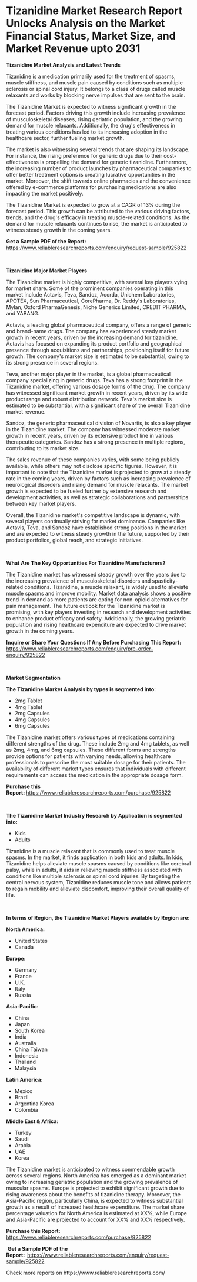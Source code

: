 <p><h1>Tizanidine Market Research Report Unlocks Analysis on the Market Financial Status, Market Size, and Market Revenue upto 2031</h1></p><p><strong>Tizanidine Market Analysis and Latest Trends</strong></p>
<p><p>Tizanidine is a medication primarily used for the treatment of spasms, muscle stiffness, and muscle pain caused by conditions such as multiple sclerosis or spinal cord injury. It belongs to a class of drugs called muscle relaxants and works by blocking nerve impulses that are sent to the brain.</p><p>The Tizanidine Market is expected to witness significant growth in the forecast period. Factors driving this growth include increasing prevalence of musculoskeletal diseases, rising geriatric population, and the growing demand for muscle relaxants. Additionally, the drug's effectiveness in treating various conditions has led to its increasing adoption in the healthcare sector, further fueling market growth.</p><p>The market is also witnessing several trends that are shaping its landscape. For instance, the rising preference for generic drugs due to their cost-effectiveness is propelling the demand for generic tizanidine. Furthermore, the increasing number of product launches by pharmaceutical companies to offer better treatment options is creating lucrative opportunities in the market. Moreover, the shift towards online pharmacies and the convenience offered by e-commerce platforms for purchasing medications are also impacting the market positively.</p><p>The Tizanidine Market is expected to grow at a CAGR of 13% during the forecast period. This growth can be attributed to the various driving factors, trends, and the drug's efficacy in treating muscle-related conditions. As the demand for muscle relaxants continues to rise, the market is anticipated to witness steady growth in the coming years.</p></p>
<p><strong>Get a Sample PDF of the Report:&nbsp;</strong> <a href="https://www.reliableresearchreports.com/enquiry/request-sample/925822">https://www.reliableresearchreports.com/enquiry/request-sample/925822</a></p>
<p>&nbsp;</p>
<p><strong>Tizanidine Major Market Players</strong></p>
<p><p>The Tizanidine market is highly competitive, with several key players vying for market share. Some of the prominent companies operating in this market include Actavis, Teva, Sandoz, Acorda, Unichem Laboratories, APOTEX, Sun Pharmaceutical, CorePharma, Dr. Reddy's Laboratories, Mylan, Oxford PharmaGenesis, Niche Generics Limited, CREDIT PHARMA, and YABANG.</p><p>Actavis, a leading global pharmaceutical company, offers a range of generic and brand-name drugs. The company has experienced steady market growth in recent years, driven by the increasing demand for tizanidine. Actavis has focused on expanding its product portfolio and geographical presence through acquisitions and partnerships, positioning itself for future growth. The company's market size is estimated to be substantial, owing to its strong presence in several regions.</p><p>Teva, another major player in the market, is a global pharmaceutical company specializing in generic drugs. Teva has a strong footprint in the Tizanidine market, offering various dosage forms of the drug. The company has witnessed significant market growth in recent years, driven by its wide product range and robust distribution network. Teva's market size is estimated to be substantial, with a significant share of the overall Tizanidine market revenue.</p><p>Sandoz, the generic pharmaceutical division of Novartis, is also a key player in the Tizanidine market. The company has witnessed moderate market growth in recent years, driven by its extensive product line in various therapeutic categories. Sandoz has a strong presence in multiple regions, contributing to its market size.</p><p>The sales revenue of these companies varies, with some being publicly available, while others may not disclose specific figures. However, it is important to note that the Tizanidine market is projected to grow at a steady rate in the coming years, driven by factors such as increasing prevalence of neurological disorders and rising demand for muscle relaxants. The market growth is expected to be fueled further by extensive research and development activities, as well as strategic collaborations and partnerships between key market players.</p><p>Overall, the Tizanidine market's competitive landscape is dynamic, with several players continually striving for market dominance. Companies like Actavis, Teva, and Sandoz have established strong positions in the market and are expected to witness steady growth in the future, supported by their product portfolios, global reach, and strategic initiatives.</p></p>
<p>&nbsp;</p>
<p><strong>What Are The Key Opportunities For Tizanidine Manufacturers?</strong></p>
<p><p>The Tizanidine market has witnessed steady growth over the years due to the increasing prevalence of musculoskeletal disorders and spasticity-related conditions. Tizanidine, a muscle relaxant, is widely used to alleviate muscle spasms and improve mobility. Market data analysis shows a positive trend in demand as more patients are opting for non-opioid alternatives for pain management. The future outlook for the Tizanidine market is promising, with key players investing in research and development activities to enhance product efficacy and safety. Additionally, the growing geriatric population and rising healthcare expenditure are expected to drive market growth in the coming years.</p></p>
<p><strong>Inquire or Share Your Questions If Any Before Purchasing This Report:</strong> <a href="https://www.reliableresearchreports.com/enquiry/pre-order-enquiry/925822">https://www.reliableresearchreports.com/enquiry/pre-order-enquiry/925822</a></p>
<p>&nbsp;</p>
<p><strong>Market Segmentation</strong></p>
<p><strong>The Tizanidine Market Analysis by types is segmented into:</strong></p>
<p><ul><li>2mg Tablet</li><li>4mg Tablet</li><li>2mg Capsules</li><li>4mg Capsules</li><li>6mg Capsules</li></ul></p>
<p><p>The Tizanidine market offers various types of medications containing different strengths of the drug. These include 2mg and 4mg tablets, as well as 2mg, 4mg, and 6mg capsules. These different forms and strengths provide options for patients with varying needs, allowing healthcare professionals to prescribe the most suitable dosage for their patients. The availability of different market types ensures that individuals with different requirements can access the medication in the appropriate dosage form.</p></p>
<p><strong>Purchase this Report:&nbsp;</strong><a href="https://www.reliableresearchreports.com/purchase/925822">https://www.reliableresearchreports.com/purchase/925822</a></p>
<p>&nbsp;</p>
<p><strong>The Tizanidine Market Industry Research by Application is segmented into:</strong></p>
<p><ul><li>Kids</li><li>Adults</li></ul></p>
<p><p>Tizanidine is a muscle relaxant that is commonly used to treat muscle spasms. In the market, it finds application in both kids and adults. In kids, Tizanidine helps alleviate muscle spasms caused by conditions like cerebral palsy, while in adults, it aids in relieving muscle stiffness associated with conditions like multiple sclerosis or spinal cord injuries. By targeting the central nervous system, Tizanidine reduces muscle tone and allows patients to regain mobility and alleviate discomfort, improving their overall quality of life.</p></p>
<p>&nbsp;</p>
<p><strong>In terms of Region, the Tizanidine Market Players available by Region are:</strong></p>
<p>
    <p> <strong> North America: </strong>
        <ul>
            <li>United States</li>
            <li>Canada</li>
        </ul>
        </p> 
    <p> <strong> Europe: </strong>
        <ul>
            <li>Germany</li>
            <li>France</li>
            <li>U.K.</li>
            <li>Italy</li>
            <li>Russia</li>
        </ul>
        </p> 
    <p> <strong> Asia-Pacific: </strong>
        <ul>
            <li>China</li>
            <li>Japan</li>
            <li>South Korea</li>
            <li>India</li>
            <li>Australia</li>
            <li>China Taiwan</li>
            <li>Indonesia</li>
            <li>Thailand</li>
            <li>Malaysia</li>
        </ul>
        </p> 
    <p> <strong> Latin America: </strong>
        <ul>
            <li>Mexico</li>
            <li>Brazil</li>
            <li>Argentina Korea</li>
            <li>Colombia</li>
        </ul>
        </p> 
    <p> <strong> Middle East & Africa: </strong>
        <ul>
            <li>Turkey</li>
            <li>Saudi</li>
            <li>Arabia</li>
            <li>UAE</li>
            <li>Korea</li>
        </ul>
    </p>
    </p>
<p><p>The Tizanidine market is anticipated to witness commendable growth across several regions. North America has emerged as a dominant market owing to increasing geriatric population and the growing prevalence of muscular spasms. Europe is projected to exhibit significant growth due to rising awareness about the benefits of tizanidine therapy. Moreover, the Asia-Pacific region, particularly China, is expected to witness substantial growth as a result of increased healthcare expenditure. The market share percentage valuation for North America is estimated at XX%, while Europe and Asia-Pacific are projected to account for XX% and XX% respectively.</p></p>
<p><strong>Purchase this Report: </strong><a href="https://www.reliableresearchreports.com/purchase/925822">https://www.reliableresearchreports.com/purchase/925822</a></p>
<p>&nbsp;<strong>Get a Sample PDF of the Report:&nbsp;&nbsp;</strong><a href="https://www.reliableresearchreports.com/enquiry/request-sample/925822">https://www.reliableresearchreports.com/enquiry/request-sample/925822</a></p>
<p><strong></strong></p>
<p>Check more reports on https://www.reliableresearchreports.com/</p>
